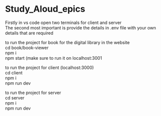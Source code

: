 # Study_Aloud_epics

Firstly in vs code open two terminals for client and server <br>
The second most important is provide the details in .env file with your own details that are required <br>

to run the project for book for the digital library in the website <br>
cd book/book-viewer <br>
npm i <br>
npm start (make sure to run it on localhost:3001 <br>

to run the project for client (localhost:3000) <br>
cd client <br>
npm i <br>
npm run dev <br>

to run the project for server <br>
cd server <br>
npm i <br>
npm run dev <br>
